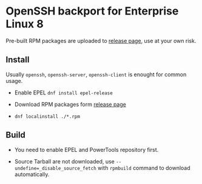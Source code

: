 # OpenSSH backport for Enterprise Linux 8

Pre-built RPM packages are uploaded to [release page](https://github.com/MoeTools/openssh-el8/releases), use at your own risk.

## Install

Usually `openssh`, `openssh-server`, `openssh-client` is enought for common usage.

- Enable EPEL `dnf install epel-release`

- Download RPM packages form [release page](https://github.com/MoeTools/openssh-el8/releases)

-  `dnf localinstall ./*.rpm`

## Build

- You need to enable EPEL and PowerTools repository first.

- Source Tarball are not downloaded, use `--undefine=_disable_source_fetch` with `rpmbuild` command to download automatically.